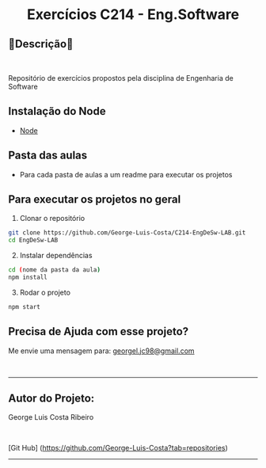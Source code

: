 <h1 align="center">Exercícios C214 - Eng.Software</h1>

<h2 align="left">🚀Descrição🚀</h2>

<br>

Repositório de exercícios propostos pela disciplina de Engenharia de Software

## Instalação do Node
- [Node](https://nodejs.org/en/)

## Pasta das aulas
- Para cada pasta de aulas a um readme para executar os projetos

## Para executar os projetos no geral

1. Clonar o repositório
```bash
git clone https://github.com/George-Luis-Costa/C214-EngDeSw-LAB.git
cd EngDeSw-LAB
```

2. Instalar dependências
```bash
cd (nome da pasta da aula)
npm install
```

3. Rodar o projeto
```bash
npm start
```
## Precisa de Ajuda com esse projeto? 

Me envie uma mensagem para: georgel.jc98@gmail.com

<br>
<hr>

## Autor do Projeto:

George Luis Costa Ribeiro

<br>

[Git Hub] (https://github.com/George-Luis-Costa?tab=repositories)

<hr>



